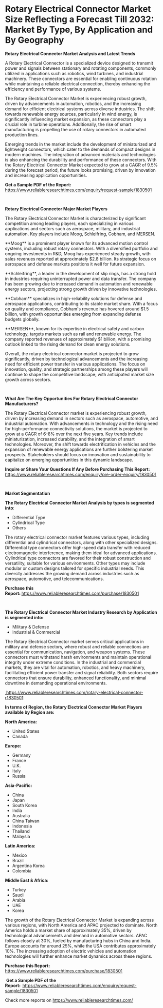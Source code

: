 <p><h1>Rotary Electrical Connector Market Size Reflecting a Forecast Till 2032: Market By Type, By Application and By Geography</h1></p><p><strong>Rotary Electrical Connector Market Analysis and Latest Trends</strong></p>
<p><p>A Rotary Electrical Connector is a specialized device designed to transmit power and signals between stationary and rotating components, commonly utilized in applications such as robotics, wind turbines, and industrial machinery. These connectors are essential for enabling continuous rotation while maintaining a reliable electrical connection, thereby enhancing the efficiency and performance of various systems.</p><p>The Rotary Electrical Connector Market is experiencing robust growth, driven by advancements in automation, robotics, and the increasing demand for efficient electrical systems across diverse industries. The shift towards renewable energy sources, particularly in wind energy, is significantly influencing market expansion, as these connectors play a crucial role in turbine operations. Additionally, the rise of smart manufacturing is propelling the use of rotary connectors in automated production lines.</p><p>Emerging trends in the market include the development of miniaturized and lightweight connectors, which cater to the demands of compact designs in modern machines. The integration of advanced materials and technologies is also enhancing the durability and performance of these connectors. With the Rotary Electrical Connector Market expected to grow at a CAGR of 9.5% during the forecast period, the future looks promising, driven by innovation and increasing application opportunities.</p></p>
<p><strong>Get a Sample PDF of the Report:&nbsp;</strong> <a href="https://www.reliableresearchtimes.com/enquiry/request-sample/1830501?utm_campaign=2196&utm_medium=2&utm_source=Github&utm_content=ia&utm_term=10042025&utm_id=rotary-electrical-connector">https://www.reliableresearchtimes.com/enquiry/request-sample/1830501</a></p>
<p>&nbsp;</p>
<p><strong>Rotary Electrical Connector Major Market Players</strong></p>
<p><p>The Rotary Electrical Connector Market is characterized by significant competition among leading players, each specializing in various applications and sectors such as aerospace, military, and industrial automation. Key players include Moog, Schleifring, Cobham, and MERSEN.</p><p>**Moog** is a prominent player known for its advanced motion control systems, including robust rotary connectors. With a diversified portfolio and ongoing investments in R&D, Moog has experienced steady growth, with sales revenues reported at approximately $2.8 billion. Its strategic focus on aerospace and defense markets positions it well for future expansion.</p><p>**Schleifring**, a leader in the development of slip rings, has a strong hold in industries requiring uninterrupted power and data transfer. The company has been growing due to increased demand in automation and renewable energy sectors, projecting strong growth driven by innovative technologies.</p><p>**Cobham** specializes in high-reliability solutions for defense and aerospace applications, contributing to its stable market share. With a focus on quality and compliance, Cobham's revenue has hovered around $1.5 billion, with growth opportunities emerging from expanding defense budgets globally.</p><p>**MERSEN**, known for its expertise in electrical safety and carbon technology, targets markets such as rail and renewable energy. The company reported revenues of approximately $1 billion, with a promising outlook linked to the rising demand for clean energy solutions.</p><p>Overall, the rotary electrical connector market is projected to grow significantly, driven by technological advancements and the increasing need for efficient power transfer in various applications. The focus on innovation, quality, and strategic partnerships among these players will continue to shape the competitive landscape, with anticipated market size growth across sectors.</p></p>
<p>&nbsp;</p>
<p><strong>What Are The Key Opportunities For Rotary Electrical Connector Manufacturers?</strong></p>
<p><p>The Rotary Electrical Connector market is experiencing robust growth, driven by increasing demand in sectors such as aerospace, automotive, and industrial automation. With advancements in technology and the rising need for high-performance connectivity solutions, the market is projected to grow at a CAGR of 6-8% over the next five years. Key trends include miniaturization, increased durability, and the integration of smart technologies. Moreover, the shift towards electrification in vehicles and the expansion of renewable energy applications are further bolstering market prospects. Stakeholders should focus on innovation and sustainability to capitalize on emerging opportunities in this dynamic landscape.</p></p>
<p><strong>Inquire or Share Your Questions If Any Before Purchasing This Report:</strong> <a href="https://www.reliableresearchtimes.com/enquiry/pre-order-enquiry/1830501?utm_campaign=2196&utm_medium=2&utm_source=Github&utm_content=ia&utm_term=10042025&utm_id=rotary-electrical-connector">https://www.reliableresearchtimes.com/enquiry/pre-order-enquiry/1830501</a></p>
<p>&nbsp;</p>
<p><strong>Market Segmentation</strong></p>
<p><strong>The Rotary Electrical Connector Market Analysis by types is segmented into:</strong></p>
<p><ul><li>Differential Type</li><li>Cylindrical Type</li><li>Others</li></ul></p>
<p><p>The rotary electrical connector market features various types, including differential and cylindrical connectors, along with other specialized designs. Differential type connectors offer high-speed data transfer with reduced electromagnetic interference, making them ideal for advanced applications. Cylindrical type connectors are favored for their robust construction and versatility, suitable for various environments. Other types may include modular or custom designs tailored for specific industrial needs. This diversity addresses the growing demand across industries such as aerospace, automotive, and telecommunications.</p></p>
<p><strong>Purchase this Report:&nbsp;</strong><a href="https://www.reliableresearchtimes.com/purchase/1830501?utm_campaign=2196&utm_medium=2&utm_source=Github&utm_content=ia&utm_term=10042025&utm_id=rotary-electrical-connector">https://www.reliableresearchtimes.com/purchase/1830501</a></p>
<p>&nbsp;</p>
<p><strong>The Rotary Electrical Connector Market Industry Research by Application is segmented into:</strong></p>
<p><ul><li>Military & Defense</li><li>Industrial & Commercial</li></ul></p>
<p><p>The Rotary Electrical Connector market serves critical applications in military and defense sectors, where robust and reliable connections are essential for communication, navigation, and weapon systems. These connectors must withstand harsh environments and maintain operational integrity under extreme conditions. In the industrial and commercial markets, they are vital for automation, robotics, and heavy machinery, facilitating efficient power transfer and signal reliability. Both sectors require connectors that ensure durability, enhanced functionality, and minimal downtime in demanding operational environments.</p></p>
<p><a href="https://www.reliableresearchtimes.com/rotary-electrical-connector-r1830501?utm_campaign=2196&utm_medium=2&utm_source=Github&utm_content=ia&utm_term=10042025&utm_id=rotary-electrical-connector">&nbsp;https://www.reliableresearchtimes.com/rotary-electrical-connector-r1830501</a></p>
<p><strong>In terms of Region, the Rotary Electrical Connector Market Players available by Region are:</strong></p>
<p>
    <p> <strong> North America: </strong>
        <ul>
            <li>United States</li>
            <li>Canada</li>
        </ul>
        </p> 
    <p> <strong> Europe: </strong>
        <ul>
            <li>Germany</li>
            <li>France</li>
            <li>U.K.</li>
            <li>Italy</li>
            <li>Russia</li>
        </ul>
        </p> 
    <p> <strong> Asia-Pacific: </strong>
        <ul>
            <li>China</li>
            <li>Japan</li>
            <li>South Korea</li>
            <li>India</li>
            <li>Australia</li>
            <li>China Taiwan</li>
            <li>Indonesia</li>
            <li>Thailand</li>
            <li>Malaysia</li>
        </ul>
        </p> 
    <p> <strong> Latin America: </strong>
        <ul>
            <li>Mexico</li>
            <li>Brazil</li>
            <li>Argentina Korea</li>
            <li>Colombia</li>
        </ul>
        </p> 
    <p> <strong> Middle East & Africa: </strong>
        <ul>
            <li>Turkey</li>
            <li>Saudi</li>
            <li>Arabia</li>
            <li>UAE</li>
            <li>Korea</li>
        </ul>
    </p>
    </p>
<p><p>The growth of the Rotary Electrical Connector Market is expanding across various regions, with North America and APAC projected to dominate. North America holds a market share of approximately 35%, driven by technological advancements and demand in automotive sectors. APAC follows closely at 30%, fueled by manufacturing hubs in China and India. Europe accounts for around 25%, while the USA contributes approximately 10%. The increasing adoption of electric vehicles and automation technologies will further enhance market dynamics across these regions.</p></p>
<p><strong>Purchase this Report: </strong><a href="https://www.reliableresearchtimes.com/purchase/1830501?utm_campaign=2196&utm_medium=2&utm_source=Github&utm_content=ia&utm_term=10042025&utm_id=rotary-electrical-connector">https://www.reliableresearchtimes.com/purchase/1830501</a></p>
<p>&nbsp;<strong>Get a Sample PDF of the Report:&nbsp;&nbsp;</strong><a href="https://www.reliableresearchtimes.com/enquiry/request-sample/1830501?utm_campaign=2196&utm_medium=2&utm_source=Github&utm_content=ia&utm_term=10042025&utm_id=rotary-electrical-connector">https://www.reliableresearchtimes.com/enquiry/request-sample/1830501</a></p>
<p><strong></strong></p>
<p>Check more reports on <a href="https://www.reliableresearchtimes.com/?utm_campaign=2196&utm_medium=2&utm_source=Github&utm_content=ia&utm_term=10042025&utm_id=rotary-electrical-connector">https://www.reliableresearchtimes.com/</a></p>
